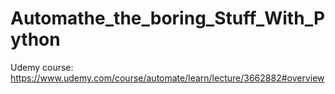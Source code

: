 # Automathe_the_boring_Stuff_With_Python
Udemy course: https://www.udemy.com/course/automate/learn/lecture/3662882#overview
